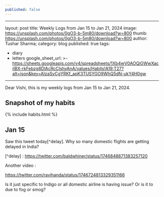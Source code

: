 ```yaml
---
published: false
---
```

---
layout: post
title: Weekly Logs from Jan 15 to Jan 21, 2024
image: https://unsplash.com/photos/0gO3-b-5m80/download?w=800
thumb: https://unsplash.com/photos/0gO3-b-5m80/download?w=800
author: Tushar Sharma;
category: blog
published: true
tags:
  - diary
  - letters
google_sheet_url: >-
  https://sheets.googleapis.com/v4/spreadsheets/1Xb4wV0AOQiGWwXaciIBX-rkFebzg8DlAcRcClshyAnA/values/Habits!A19:T27?alt=json&key=AIzaSyCgYRKf_apK3TUSYGO9WhQ5dN-ukY4H0gw
---

Dear Vishi, this is my weekly logs from Jan 15 to Jan 21, 2024.<!-- truncate_here -->

## Snapshot of my habits

{% include habits.html %}

## Jan 15

Saw this tweet today[^delay]. Why so many domestic flights are getting delayed in India?

[^delay] : https://twitter.com/baldwhiner/status/1746848871383257120

Another video :

https://twitter.com/ravihanda/status/1746724813329351166

Is it just specific to Indigo or all domestic airline is having issue? Or is it to due to fog or smog? 
